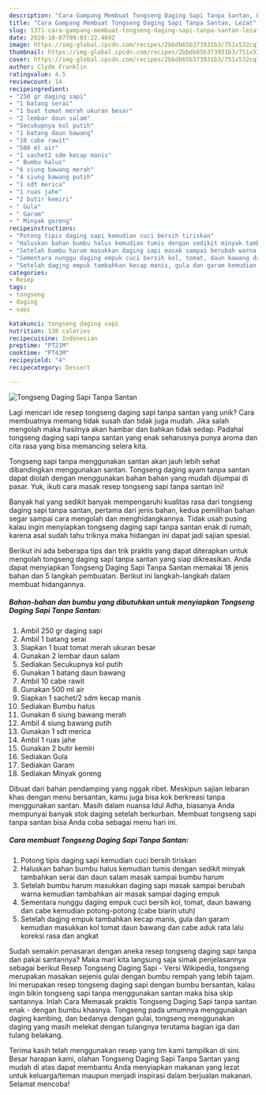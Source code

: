 ```yaml
---
description: "Cara Gampang Membuat Tongseng Daging Sapi Tanpa Santan, Lezat"
title: "Cara Gampang Membuat Tongseng Daging Sapi Tanpa Santan, Lezat"
slug: 1371-cara-gampang-membuat-tongseng-daging-sapi-tanpa-santan-lezat
date: 2020-10-07T09:03:22.469Z
image: https://img-global.cpcdn.com/recipes/2bbdb65b373931b3/751x532cq70/tongseng-daging-sapi-tanpa-santan-foto-resep-utama.jpg
thumbnail: https://img-global.cpcdn.com/recipes/2bbdb65b373931b3/751x532cq70/tongseng-daging-sapi-tanpa-santan-foto-resep-utama.jpg
cover: https://img-global.cpcdn.com/recipes/2bbdb65b373931b3/751x532cq70/tongseng-daging-sapi-tanpa-santan-foto-resep-utama.jpg
author: Clyde Franklin
ratingvalue: 4.5
reviewcount: 14
recipeingredient:
- "250 gr daging sapi"
- "1 batang serai"
- "1 buat tomat merah ukuran besar"
- "2 lembar daun salam"
- "Secukupnya kol putih"
- "1 batang daun bawang"
- "10 cabe rawit"
- "500 ml air"
- "1 sachet2 sdm kecap manis"
- " Bumbu halus"
- "6 siung bawang merah"
- "4 siung bawang putih"
- "1 sdt merica"
- "1 ruas jahe"
- "2 butir kemiri"
- " Gula"
- " Garam"
- " Minyak goreng"
recipeinstructions:
- "Potong tipis daging sapi kemudian cuci bersih tiriskan"
- "Haluskan bahan bumbu halus kemudian tumis dengan sedikit minyak tambahkan serai dan daun salam masak sampai bumbu harum"
- "Setelah bumbu harum masukkan daging sapi masak sampai berubah warna kemudian tambahkan air masak sampai daging empuk"
- "Sementara nunggu daging empuk cuci bersih kol, tomat, daun bawang dan cabe kemudian potong-potong (cabe biarin utuh)"
- "Setelah dagjng empuk tambahkan kecap manis, gula dan garam kemudian masukkan kol tomat daun bawang dan cabe aduk rata lalu koreksi rasa dan angkat"
categories:
- Resep
tags:
- tongseng
- daging
- sapi

katakunci: tongseng daging sapi 
nutrition: 138 calories
recipecuisine: Indonesian
preptime: "PT21M"
cooktime: "PT43M"
recipeyield: "4"
recipecategory: Dessert

---
```



![Tongseng Daging Sapi Tanpa Santan](https://img-global.cpcdn.com/recipes/2bbdb65b373931b3/751x532cq70/tongseng-daging-sapi-tanpa-santan-foto-resep-utama.jpg)

Lagi mencari ide resep tongseng daging sapi tanpa santan yang unik? Cara membuatnya memang tidak susah dan tidak juga mudah. Jika salah mengolah maka hasilnya akan hambar dan bahkan tidak sedap. Padahal tongseng daging sapi tanpa santan yang enak seharusnya punya aroma dan cita rasa yang bisa memancing selera kita.

Tongseng sapi tanpa menggunakan santan akan jauh lebih sehat dibandingkan menggunakan santan. Tongseng daging ayam tanpa santan dapat diolah dengan menggunakan bahan bahan yang mudah dijumpai di pasar. Yuk, ikuti cara masak resep tongseng sapi tanpa santan ini!

Banyak hal yang sedikit banyak mempengaruhi kualitas rasa dari tongseng daging sapi tanpa santan, pertama dari jenis bahan, kedua pemilihan bahan segar sampai cara mengolah dan menghidangkannya. Tidak usah pusing kalau ingin menyiapkan tongseng daging sapi tanpa santan enak di rumah, karena asal sudah tahu triknya maka hidangan ini dapat jadi sajian spesial.


Berikut ini ada beberapa tips dan trik praktis yang dapat diterapkan untuk mengolah tongseng daging sapi tanpa santan yang siap dikreasikan. Anda dapat menyiapkan Tongseng Daging Sapi Tanpa Santan memakai 18 jenis bahan dan 5 langkah pembuatan. Berikut ini langkah-langkah dalam membuat hidangannya.

<!--inarticleads1-->

##### Bahan-bahan dan bumbu yang dibutuhkan untuk menyiapkan Tongseng Daging Sapi Tanpa Santan:

1. Ambil 250 gr daging sapi
1. Ambil 1 batang serai
1. Siapkan 1 buat tomat merah ukuran besar
1. Gunakan 2 lembar daun salam
1. Sediakan Secukupnya kol putih
1. Gunakan 1 batang daun bawang
1. Ambil 10 cabe rawit
1. Gunakan 500 ml air
1. Siapkan 1 sachet/2 sdm kecap manis
1. Sediakan  Bumbu halus
1. Gunakan 6 siung bawang merah
1. Ambil 4 siung bawang putih
1. Gunakan 1 sdt merica
1. Ambil 1 ruas jahe
1. Gunakan 2 butir kemiri
1. Sediakan  Gula
1. Sediakan  Garam
1. Sediakan  Minyak goreng


Dibuat dari bahan pendamping yang nggak ribet. Meskipun sajian lebaran khas dengan menu bersantan, kamu juga bisa kok berkreasi tanpa menggunakan santan. Masih dalam nuansa Idul Adha, biasanya Anda mempunyai banyak stok daging setelah berkurban. Membuat tongseng sapi tanpa santan bisa Anda coba sebagai menu hari ini. 

<!--inarticleads2-->

##### Cara membuat Tongseng Daging Sapi Tanpa Santan:

1. Potong tipis daging sapi kemudian cuci bersih tiriskan
1. Haluskan bahan bumbu halus kemudian tumis dengan sedikit minyak tambahkan serai dan daun salam masak sampai bumbu harum
1. Setelah bumbu harum masukkan daging sapi masak sampai berubah warna kemudian tambahkan air masak sampai daging empuk
1. Sementara nunggu daging empuk cuci bersih kol, tomat, daun bawang dan cabe kemudian potong-potong (cabe biarin utuh)
1. Setelah dagjng empuk tambahkan kecap manis, gula dan garam kemudian masukkan kol tomat daun bawang dan cabe aduk rata lalu koreksi rasa dan angkat


Sudah semakin penasaran dengan aneka resep tongseng daging sapi tanpa dan pakai santannya? Maka mari kita langsung saja simak penjelasannya sebagai berikut Resep Tongseng Daging Sapi - Versi Wikipedia, tongseng merupakan masakan sejenis gulai dengan bumbu rempah yang lebih tajam. Ini merupakan resep tongseng daging sapi dengan bumbu bersantan, kalau ingin bikin tongseng sapi tanpa menggunakan santan maka bisa skip santannya. Inlah Cara Memasak praktis Tongseng Daging Sapi tanpa santan enak - dengan bumbu khasnya. Tongseng pada umumnya menggunakan daging kambing, dan bedanya dengan gulai, tongseng menggunakan daging yang masih melekat dengan tulangnya terutama bagian iga dan tulang belakang. 

Terima kasih telah menggunakan resep yang tim kami tampilkan di sini. Besar harapan kami, olahan Tongseng Daging Sapi Tanpa Santan yang mudah di atas dapat membantu Anda menyiapkan makanan yang lezat untuk keluarga/teman maupun menjadi inspirasi dalam berjualan makanan. Selamat mencoba!
